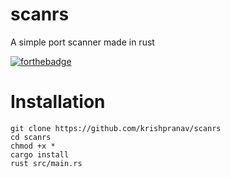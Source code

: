 # scanrs
A simple port scanner made in rust

[![forthebadge](https://forthebadge.com/images/badges/made-with-rust.svg)](https://forthebadge.com)

# Installation
```
git clone https://github.com/krishpranav/scanrs
cd scanrs
chmod +x *
cargo install
rust src/main.rs
```
